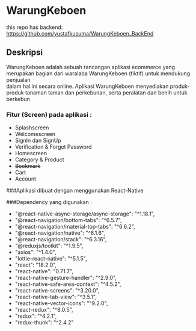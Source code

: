 # WarungKeboen

this repo has backend: https://github.com/yustafkusuma/WarungKeboen_BackEnd

## Deskripsi
WarungKeboen adalah sebuah rancangan aplikasi ecommerce yang merupakan bagian dari waralaba WarungKeboen (fiktif) untuk mendukung penjualan <br>
dalam hal ini secara online. Aplikasi WarungKeboen menyediakan produk-produk tanaman taman dan perkebunan, serta peralatan dan benih untuk berkebun <br>

### Fitur (Screen) pada aplikasi :
- Splashscreen
- Welcomescreen
- SignIn dan SignUp
- Verification & Forget Password
- Homescreen
- Category & Product
- ~~Bookmark~~
- Cart
- Account

###Aplikasi dibuat dengan menggunakan React-Native

###Dependency yang digunakan :
- "@react-native-async-storage/async-storage": "^1.18.1",
- "@react-navigation/bottom-tabs": "^6.5.7",
- "@react-navigation/material-top-tabs": "^6.6.2",
- "@react-navigation/native": "^6.1.6",
- "@react-navigation/stack": "^6.3.16",
- "@reduxjs/toolkit": "^1.9.5",
- "axios": "^1.4.0",
- "lottie-react-native": "^5.1.5",
- "react": "18.2.0",
- "react-native": "0.71.7",
- "react-native-gesture-handler": "^2.9.0",
- "react-native-safe-area-context": "^4.5.2",
- "react-native-screens": "^3.20.0",
- "react-native-tab-view": "^3.5.1",
- "react-native-vector-icons": "^9.2.0",
- "react-redux": "^8.0.5",
- "redux": "^4.2.1",
- "redux-thunk": "^2.4.2"


